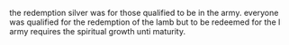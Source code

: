 the redemption silver was for those qualified to 
be in the army. everyone was qualified for the
redemption of the lamb but to be redeemed for the l
army requires the spiritual growth unti maturity.
